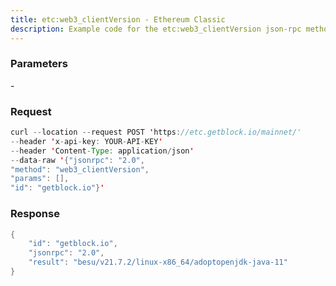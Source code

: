 ```yaml
---
title: etc:web3_clientVersion - Ethereum Classic
description: Example code for the etc:web3_clientVersion json-rpc method. Сomplete guide on how to use etc:web3_clientVersion json-rpc in GetBlock.io Web3 documentation.
---
```


### Parameters


\-

### Request

``` java
curl --location --request POST 'https://etc.getblock.io/mainnet/' 
--header 'x-api-key: YOUR-API-KEY' 
--header 'Content-Type: application/json' 
--data-raw '{"jsonrpc": "2.0",
"method": "web3_clientVersion",
"params": [],
"id": "getblock.io"}'
```

###  Response

``` java
{
    "id": "getblock.io",
    "jsonrpc": "2.0",
    "result": "besu/v21.7.2/linux-x86_64/adoptopenjdk-java-11"
}
```

